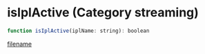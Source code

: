 # isIplActive (Category streaming)

```js
function isIplActive(iplName: string): boolean
```

[filename](isIplActive_m.md ':include')